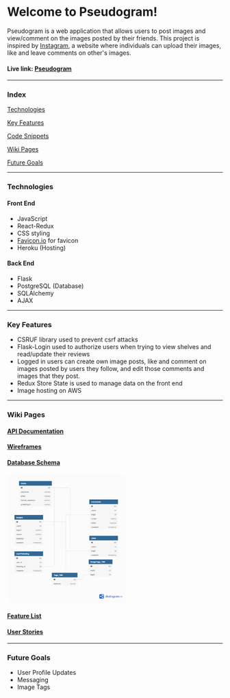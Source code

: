 # Welcome to Pseudogram!

Pseudogram is a web application that allows users to post images and view/comment on the images posted by their friends. This project is inspired by [Instagram](https://instagram.com/), a website where individuals can upload their images, like and leave comments on other's images.
#### Live link: [Pseudogram](https://pseudogram2021.herokuapp.com/)
***

### Index
[Technologies](#technologies)

[Key Features](#key-features)

[Code Snippets](#code-snippets)

[Wiki Pages](#wiki-pages)

[Future Goals](#future-goals)

***

### Technologies
#### Front End
- JavaScript
- React-Redux
- CSS styling
- [Favicon.io](https://favicon.io/) for favicon
- Heroku (Hosting)

#### Back End
- Flask
- PostgreSQL (Database)
- SQLAlchemy
- AJAX

***

### Key Features
- CSRUF library used to prevent csrf attacks
- Flask-Login used to authorize users when trying to view shelves and read/update their reviews
- Logged in users can create own image posts, like and comment on images posted by users they follow, and edit those comments and images that they post.
- Redux Store State is used to manage data on the front end
- Image hosting on AWS

***

### Wiki Pages
#### [API Documentation](https://github.com/verykenny/pseudogram/wiki/API-Route-Documentation)
#### [Wireframes](https://github.com/verykenny/pseudogram/wiki/WireFrames)
#### [Database Schema](https://github.com/verykenny/pseudogram/wiki/Database-Schema)
<img src="https://github.com/verykenny/pseudogram/blob/main/planning/pseudogram-database-schema.png" alt="pseudogram database schema" height="300">

#### [Feature List](https://github.com/verykenny/pseudogram/wiki/MVP-Feature-List)
#### [User Stories](https://github.com/verykenny/pseudogram/wiki/User-Stories)
***

### Future Goals
- User Profile Updates
- Messaging
- Image Tags
